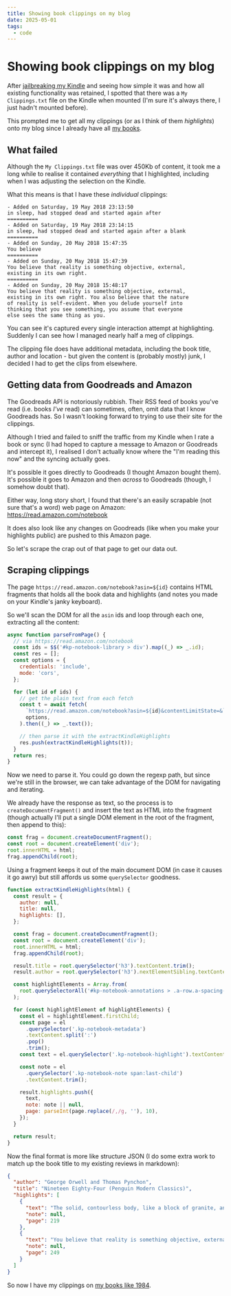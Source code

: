 ```yaml
---
title: Showing book clippings on my blog
date: 2025-05-01
tags:
  - code
---
```


# Showing book clippings on my blog

After [jailbreaking my Kindle](https://kindlemodding.org/mesquito/) and seeing how simple it was and how all existing functionality was retained, I spotted that there was a `My Clippings.txt` file on the Kindle when mounted (I'm sure it's always there, I just hadn't mounted before).

This prompted me to get all my clippings (or as I think of them _highlights_) onto my blog since I already have all [my books](/books).

<!-- more -->

## What failed

Although the `My Clippings.txt` file was over 450Kb of content, it took me a long while to realise it contained _everything_ that I highlighted, including when I was adjusting the selection on the Kindle.

What this means is that I have these _individual_ clippings:

```
- Added on Saturday, 19 May 2018 23:13:50
in sleep, had stopped dead and started again after
==========
- Added on Saturday, 19 May 2018 23:14:15
in sleep, had stopped dead and started again after a blank
==========
- Added on Sunday, 20 May 2018 15:47:35
You believe
==========
- Added on Sunday, 20 May 2018 15:47:39
You believe that reality is something objective, external,
existing in its own right.
==========
- Added on Sunday, 20 May 2018 15:48:17
You believe that reality is something objective, external,
existing in its own right. You also believe that the nature
of reality is self-evident. When you delude yourself into
thinking that you see something, you assume that everyone
else sees the same thing as you.
```

You can see it's captured every single interaction attempt at highlighting. Suddenly I can see how I managed nearly half a meg of clippings.

The clipping file does have additional metadata, including the book title, author and location - but given the content is (probably mostly) junk, I decided I had to get the clips from elsewhere.

## Getting data from Goodreads and Amazon

The Goodreads API is notoriously rubbish. Their RSS feed of books you've read (i.e. books _I've_ read) can sometimes, often, omit data that I know Goodreads has. So I wasn't looking forward to trying to use their site for the clippings.

Although I tried and failed to sniff the traffic from my Kindle when I rate a book or sync (I had hoped to capture a message to Amazon or Goodreads and intercept it), I realised I don't actually know where the "I'm reading this now" and the syncing actually goes.

It's possible it goes directly to Goodreads (I thought Amazon bought them). It's possible it goes to Amazon and then _across_ to Goodreads (though, I somehow doubt that).

Either way, long story short, I found that there's an easily scrapable (not sure that's a word) web page on Amazon: https://read.amazon.com/notebook

It does also look like any changes on Goodreads (like when you make your highlights public) are pushed to this Amazon page.

So let's scrape the crap out of that page to get our data out.

## Scraping clippings

The page `https://read.amazon.com/notebook?asin=${id}` contains HTML fragments that holds all the book data and highlights (and notes you made on your Kindle's janky keyboard).

So we'll scan the DOM for all the `asin` ids and loop through each one, extracting all the content:

```js
async function parseFromPage() {
  // via https://read.amazon.com/notebook
  const ids = $$('#kp-notebook-library > div').map((_) => _.id);
  const res = [];
  const options = {
    credentials: 'include',
    mode: 'cors',
  };

  for (let id of ids) {
    // get the plain text from each fetch
    const t = await fetch(
      `https://read.amazon.com/notebook?asin=${id}&contentLimitState=&`,
      options,
    ).then((_) => _.text());

    // then parse it with the extractKindleHighlights
    res.push(extractKindleHighlights(t));
  }
  return res;
}
```

Now we need to parse it. You could go down the regexp path, but since we're still in the browser, we can take advantage of the DOM for navigating and iterating.

We already have the response as text, so the process is to `createDocumentFragment()` and insert the text as HTML into the fragment (though actually I'll put a single DOM element in the root of the fragment, then append to this):

```js
const frag = document.createDocumentFragment();
const root = document.createElement('div');
root.innerHTML = html;
frag.appendChild(root);
```

Using a fragment keeps it out of the main document DOM (in case it causes it go awry) but still affords us some `querySelector` goodness.

```js
function extractKindleHighlights(html) {
  const result = {
    author: null,
    title: null,
    highlights: [],
  };

  const frag = document.createDocumentFragment();
  const root = document.createElement('div');
  root.innerHTML = html;
  frag.appendChild(root);

  result.title = root.querySelector('h3').textContent.trim();
  result.author = root.querySelector('h3').nextElementSibling.textContent;

  const highlightElements = Array.from(
    root.querySelectorAll('#kp-notebook-annotations > .a-row.a-spacing-base')
  );

  for (const highlightElement of highlightElements) {
    const el = highlightElement.firstChild;
    const page = el
      .querySelector('.kp-notebook-metadata')
      .textContent.split(':')
      .pop()
      .trim();
    const text = el.querySelector('.kp-notebook-highlight').textContent.trim();

    const note = el
      .querySelector('.kp-notebook-note span:last-child')
      .textContent.trim();

    result.highlights.push({
      text,
      note: note || null,
      page: parseInt(page.replace(/,/g, ''), 10),
    });
  }

  return result;
}
```

Now the final format is more like structure JSON (I do some extra work to match up the book title to my existing reviews in markdown):

```json
{
  "author": "George Orwell and Thomas Pynchon",
  "title": "Nineteen Eighty-Four (Penguin Modern Classics)",
  "highlights": [
    {
      "text": "The solid, contourless body, like a block of granite, and the rasping red skin, bore the same relation to the body of a girl as the rose-hip to the rose. Why should the fruit be held inferior to the flower?",
      "note": null,
      "page": 219
    },
    {
      "text": "You believe that reality is something objective, external, existing in its own right. You also believe that the nature of reality is self-evident. When you delude yourself into thinking that you see something, you assume that everyone else sees the same thing as you.",
      "note": null,
      "page": 249
    }
  ]
}
```

So now I have my clippings on [my books like 1984](/books/2018/1984).